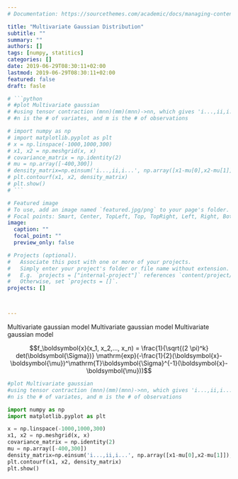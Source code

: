 ```yaml
---
# Documentation: https://sourcethemes.com/academic/docs/managing-content/

title: "Multivariate Gaussian Distribution"
subtitle: ""
summary: ""
authors: []
tags: [numpy, statitics]
categories: []
date: 2019-06-29T08:30:11+02:00
lastmod: 2019-06-29T08:30:11+02:00
featured: false
draft: fasle

# ```python
# #plot Multivariate gaussian 
# #using tensor contraction (mnn)(mm)(mnn)->nn, which gives 'i...,ii,i...'
# #n is the # of variates, and m is the # of observations

# import numpy as np
# import matplotlib.pyplot as plt
# x = np.linspace(-1000,1000,300)
# x1, x2 = np.meshgrid(x, x)
# covariance_matrix = np.identity(2)
# mu = np.array([-400,300])
# density_matrix=np.einsum('i...,ii,i...', np.array([x1-mu[0],x2-mu[1]]), covariance_matrix, np.array([x1-mu[0],x2-mu[1]]))
# plt.contourf(x1, x2, density_matrix)
# plt.show()
# ```

# Featured image
# To use, add an image named `featured.jpg/png` to your page's folder.
# Focal points: Smart, Center, TopLeft, Top, TopRight, Left, Right, BottomLeft, Bottom, BottomRight.
image:
  caption: ""
  focal_point: ""
  preview_only: false

# Projects (optional).
#   Associate this post with one or more of your projects.
#   Simply enter your project's folder or file name without extension.
#   E.g. `projects = ["internal-project"]` references `content/project/deep-learning/index.md`.
#   Otherwise, set `projects = []`.
projects: []



---
```


Multivariate gaussian model
Multivariate gaussian model
Multivariate gaussian model

$$f_\boldsymbol{x}(x_1, x_2,..., x_n) = \frac{1}{\sqrt{(2 \pi)^k} det(\boldsymbol{\Sigma})} \mathrm{exp}(-\frac{1}{2}(\boldsymbol{x}-\boldsymbol{\mu})^\mathrm{T}\boldsymbol{\Sigma}^{-1}(\boldsymbol{x}-\boldsymbol{\mu}))$$


```python
#plot Multivariate gaussian 
#using tensor contraction (mnn)(mm)(mnn)->nn, which gives 'i...,ii,i...'
#n is the # of variates, and m is the # of observations

import numpy as np
import matplotlib.pyplot as plt

x = np.linspace(-1000,1000,300)
x1, x2 = np.meshgrid(x, x)
covariance_matrix = np.identity(2)
mu = np.array([-400,300])
density_matrix=np.einsum('i...,ii,i...', np.array([x1-mu[0],x2-mu[1]]), covariance_matrix, np.array([x1-mu[0],x2-mu[1]]))
plt.contourf(x1, x2, density_matrix)
plt.show()

```
